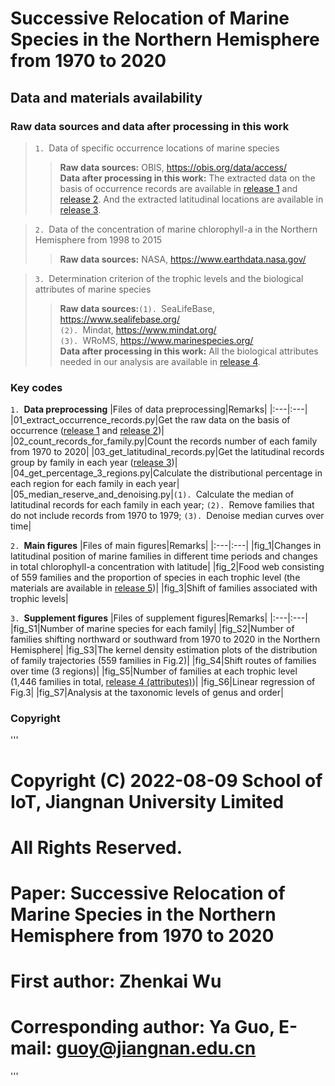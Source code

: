 # Successive Relocation of Marine Species in the Northern Hemisphere from 1970 to 2020
## Data and materials availability
### Raw data sources and data after processing in this work
>`1. `Data of specific occurrence locations of marine species
>>**Raw data sources:** OBIS, https://obis.org/data/access/  
**Data after processing in this work:** The extracted data on the basis of occurrence records are available in [release 1](https://github.com/Casey-bit/marine_food_web_research/releases/tag/occurrence_record_1) and [release 2](https://github.com/Casey-bit/marine_food_web_research/releases/tag/occurrence_record). And the extracted latitudinal locations are available in [release 3](https://github.com/Casey-bit/marine_food_web_research/releases/tag/latitudinal_location).

>`2. `Data of the concentration of marine chlorophyll-a in the Northern Hemisphere from 1998 to 2015
>>**Raw data sources:** NASA, https://www.earthdata.nasa.gov/   

>`3. `Determination criterion of the trophic levels and the biological attributes of marine species
>>**Raw data sources:**`(1). `SeaLifeBase, https://www.sealifebase.org/  
       `(2). `Mindat, https://www.mindat.org/  
       `(3). `WRoMS, https://www.marinespecies.org/   
**Data after processing in this work:** All the biological attributes needed in our analysis are available in [release 4](https://github.com/Casey-bit/marine_food_web_research/releases/tag/attributes).
### Key codes
`1. `**Data preprocessing**
|Files of data preprocessing|Remarks|
|:---|:---|
|01_extract_occurrence_records.py|Get the raw data on the basis of occurrence ([release 1](https://github.com/Casey-bit/marine_food_web_research/releases/tag/occurrence_record_1) and [release 2](https://github.com/Casey-bit/marine_food_web_research/releases/tag/occurrence_record))|
|02_count_records_for_family.py|Count the records number of each family from 1970 to 2020|
|03_get_latitudinal_records.py|Get the latitudinal records group by family in each year ([release 3](https://github.com/Casey-bit/marine_food_web_research/releases/tag/latitudinal_location))|
|04_get_percentage_3_regions.py|Calculate the distributional percentage in each region for each family in each year|
|05_median_reserve_and_denoising.py|`(1). `Calculate the median of latitudinal records for each family in each year; `(2). `Remove families that do not include records from 1970 to 1979; `(3). `Denoise median curves over time|

`2. `**Main figures**
|Files of main figures|Remarks|
|:---|:---|
|fig_1|Changes in latitudinal position of marine families in different time periods and changes in total chlorophyll-a concentration with latitude|
|fig_2|Food web consisting of 559 families and the proportion of species in each trophic level (the materials are available in [release 5](https://github.com/Casey-bit/marine_food_web_research/releases/tag/level))|
|fig_3|Shift of families associated with trophic levels|

`3. `**Supplement figures**
|Files of supplement figures|Remarks|
|:---|:---|
|fig_S1|Number of marine species for each family|
|fig_S2|Number of families shifting northward or southward from 1970 to 2020 in the Northern Hemisphere|
|fig_S3|The kernel density estimation plots of the distribution of family trajectories (559 families in Fig.2)|
|fig_S4|Shift routes of families over time (3 regions)|
|fig_S5|Number of families at each trophic level (1,446 families in total, [release 4 (attributes)](https://github.com/Casey-bit/marine_food_web_research/releases/tag/attributes))|
|fig_S6|Linear regression of Fig.3|
|fig_S7|Analysis at the taxonomic levels of genus and order|
### Copyright
'''
 # Copyright (C) 2022-08-09 School of IoT, Jiangnan University Limited
 #
 # All Rights Reserved.
 #
 # Paper: Successive Relocation of Marine Species in the Northern Hemisphere from 1970 to 2020
 # First author: Zhenkai Wu
 # Corresponding author: Ya Guo, E-mail: guoy@jiangnan.edu.cn
'''
